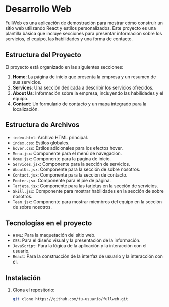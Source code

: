 # Desarrollo Web

FullWeb es una aplicación de demostración para mostrar cómo construir un sitio web utilizando React y estilos personalizados. Este proyecto es una plantilla básica que incluye secciones para presentar información sobre los servicios, el equipo, las habilidades y una forma de contacto.

## Estructura del Proyecto

El proyecto está organizado en las siguientes secciones:

1. **Home**: La página de inicio que presenta la empresa y un resumen de sus servicios.
2. **Services**: Una sección dedicada a describir los servicios ofrecidos.
3. **About Us**: Información sobre la empresa, incluyendo las habilidades y el equipo.
4. **Contact**: Un formulario de contacto y un mapa integrado para la localización.

## Estructura de Archivos

- `index.html`: Archivo HTML principal.
- `index.css`: Estilos globales.
- `hover.css`: Estilos adicionales para los efectos hover.
- `Menu.jsx`: Componente para el menú de navegación.
- `Home.jsx`: Componente para la página de inicio.
- `Services.jsx`: Componente para la sección de servicios.
- `AboutUs.jsx`: Componente para la sección de sobre nosotros.
- `Contact.jsx`: Componente para la sección de contacto.
- `Footer.jsx`: Componente para el pie de página.
- `Tarjeta.jsx`: Componente para las tarjetas en la sección de servicios.
- `Skill.jsx`: Componente para mostrar habilidades en la sección de sobre nosotros.
- `Team.jsx`: Componente para mostrar miembros del equipo en la sección de sobre nosotros.

## Tecnologías en el proyecto

- `HTML`: Para la maquetación del sitio web.
- `CSS`: Para el diseño visual y la presentación de la información.
- `JavaScript`: Para la lógica de la aplicación y la interacción con el usuario.
- `React`: Para la construcción de la interfaz de usuario y la interacción con él.

## Instalación

1. Clona el repositorio:
   ```bash
   git clone https://github.com/tu-usuario/fullweb.git